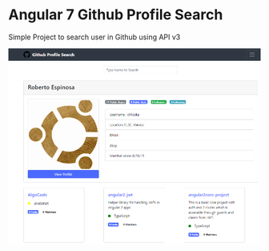 # Angular 7 Github Profile Search

Simple Project to search user in Github using API v3

![App](gitassets/App.PNG)
